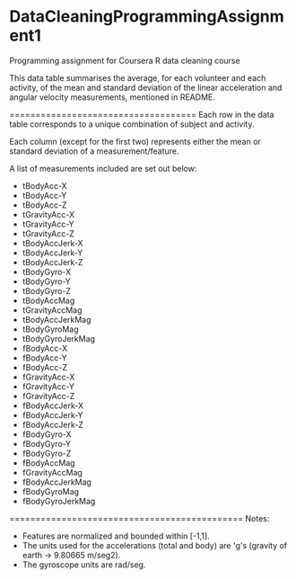 # DataCleaningProgrammingAssignment1
Programming assignment for Coursera R data cleaning course

This data table summarises the average, for each volunteer and each activity, of the mean and standard deviation of the linear acceleration and angular velocity measurements, mentioned in README.

====================================
Each row in the data table corresponds to a unique combination of subject and activity.

Each column (except for the first two) represents either the mean or standard deviation of a measurement/feature.

A list of measurements included are set out below:
- tBodyAcc-X
- tBodyAcc-Y
- tBodyAcc-Z
- tGravityAcc-X
- tGravityAcc-Y
- tGravityAcc-Z
- tBodyAccJerk-X
- tBodyAccJerk-Y
- tBodyAccJerk-Z
- tBodyGyro-X
- tBodyGyro-Y
- tBodyGyro-Z
- tBodyAccMag
- tGravityAccMag
- tBodyAccJerkMag
- tBodyGyroMag
- tBodyGyroJerkMag
- fBodyAcc-X
- fBodyAcc-Y
- fBodyAcc-Z
- fGravityAcc-X
- fGravityAcc-Y
- fGravityAcc-Z
- fBodyAccJerk-X
- fBodyAccJerk-Y
- fBodyAccJerk-Z
- fBodyGyro-X
- fBodyGyro-Y
- fBodyGyro-Z
- fBodyAccMag
- fGravityAccMag
- fBodyAccJerkMag
- fBodyGyroMag
- fBodyGyroJerkMag

=============================================
Notes:
- Features are normalized and bounded within [-1,1].
- The units used for the accelerations (total and body) are 'g's (gravity of earth -> 9.80665 m/seg2).
- The gyroscope units are rad/seg.
